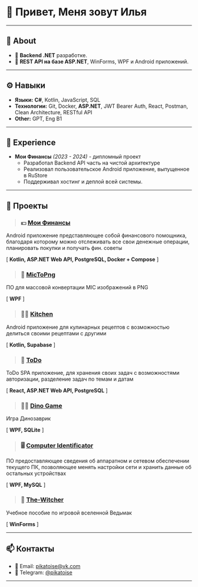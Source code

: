 # 👋 Привет, Меня зовут Илья  

---

## 📝 About
- 🌟 **Backend .NET** разработке.  
- 🔧 **REST API на базе ASP.NET**, WinForms, WPF и Android приложений.  
---

## ⚙️ Навыки  
- **Языки:** **C#**, Kotlin, JavaScript, SQL
- **Технологии:** Git, Docker, **ASP.NET**, JWT Bearer Auth, React, Postman, Clean Architecture, RESTful API
- **Other:** GPT, Eng B1


---

## 💼 Experience  
- **Мои Финансы** _(2023 - 2024)_ - дипломный проект  
  - Разработал Backend API часть на чистой архитектуре
  - Реализовал пользовательское Android приложение, выпущенное в RuStore  
  - Поддерживал хостинг и деплой всей системы.  

---

## 🚀 Проекты
>### 💵 [Мои Финансы](https://github.com/stars/Pikatoise/lists/myfinances-projects)  
Android приложение представляющее собой финансового помощника, благодаря которому можно отслеживать все свои денежные операции, планировать покупки и получать фин. советы

[ **Kotlin, ASP.NET Web API, PostgreSQL, Docker + Compose** ]



>### 🔀 [MicToPng](https://github.com/Pikatoise/MicToPng)  
ПО для массовой конвертации MIC изображений в PNG

[ **WPF** ]



>### 👩‍🍳 [Kitchen](https://github.com/Pikatoise/Kitchen)  
Android приложение для кулинарных рецептов с возможностью делиться своими рецептами с другими

[ **Kotlin, Supabase** ]



>### 📝 [ToDo](https://github.com/Pikatoise/ToDoWeb)  
ToDo SPA приложение, для хранения своих задач с возможностями авторизации, разделение задач по темам и датам

[ **React, ASP.NET Web API, PostgreSQL** ]



>### 🐱‍🐉 [Dino Game](https://github.com/Pikatoise/DinoGame)  
Игра Динозаврик 

[ **WPF, SQLite** ]



>### 🖥 [Computer Identificator](https://github.com/Pikatoise/ComputerIdentificator)  
ПО предоставляющее сведения об аппаратном и сетевом обеспечении текущего ПК, позволяющее менять настройки сети и хранить данные об остальных устройствах 

[ **WPF, MySQL** ]



>### 📖 [The-Witcher](https://github.com/Pikatoise/The-Witcher)  
Учебное пособие по игровой вселенной Ведьмак 

[ **WinForms** ]



---

## 📫 Контакты
- 📧 Email: [pikatoise@vk.com](mailto:pikatoise@vk.com)  
- 💬 Telegram: [@pikatoise](https://t.me/pikatoise) 

---
